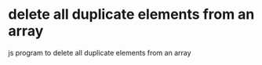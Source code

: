 # delete all duplicate elements from an array
 js program to delete all duplicate elements from an array
